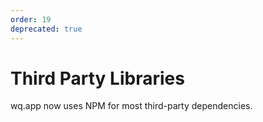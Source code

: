 ```yaml
---
order: 19
deprecated: true
---
```


Third Party Libraries
=====================

wq.app now uses NPM for most third-party dependencies.
